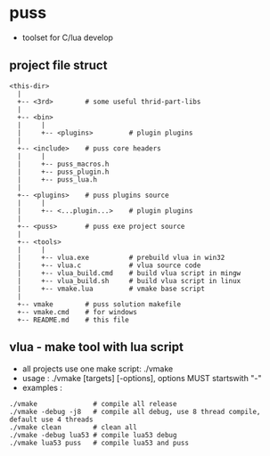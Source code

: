 puss
===========

* toolset for C/lua develop
 
project file struct
-----------

```
<this-dir>
  |
  +-- <3rd>        # some useful thrid-part-libs
  |
  +-- <bin>
  |     |
  |     +-- <plugins>         # plugin plugins
  |
  +-- <include>    # puss core headers
  |     |
  |     +-- puss_macros.h
  |     +-- puss_plugin.h
  |     +-- puss_lua.h
  |
  +-- <plugins>    # puss plugins source
  |     |
  |     +-- <...plugin...>    # plugin plugins
  |
  +-- <puss>       # puss exe project source
  |
  +-- <tools>
  |     |
  |     +-- vlua.exe          # prebuild vlua in win32
  |     +-- vlua.c            # vlua source code
  |     +-- vlua_build.cmd    # build vlua script in mingw
  |     +-- vlua_build.sh     # build vlua script in linux
  |     +-- vmake.lua         # vmake base script
  |
  +-- vmake        # puss solution makefile
  +-- vmake.cmd    # for windows
  +-- README.md	   # this file
```

vlua - make tool with lua script
-----------

* all projects use one make script: ./vmake
* usage : ./vmake [targets] [-options], options MUST startswith "-"
* examples :
```
./vmake              # compile all release
./vmake -debug -j8   # compile all debug, use 8 thread compile, default use 4 threads
./vmake clean        # clean all
./vmake -debug lua53 # compile lua53 debug
./vmake lua53 puss   # compile lua53 and puss
```

